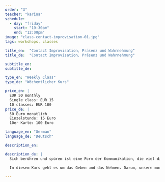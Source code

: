 ```yaml
---
order: "3"
teacher: "karina"
schedule:
  - day: "friday"
    start: "10:30am"
    end: "12:00pm"
image: "class-contact-improvisation-01.jpg"
tags: workshops, classes

title_en:  "Contact Improvisation, Präsenz und Wahrnehmung"
title_de:  "Contact Improvisation, Präsenz und Wahrnehmung"

subtitle_en:
subtitle_de:

type_en: "Weekly Class"
type_de: "Wöchentlicher Kurs"

price_en: |
  EUR 50 monthly  
  Single class: EUR 15  
  10 classes: EUR 100
price_de: |
  50 Euro monatlich  
  Einzelstunde: 15 Euro  
  10er Karte: 100 Euro

language_en: "German"
language_de: "Deutsch"

description_en:

description_de: |
  Sich berühren und spüren ist eine Form der Kommunikation, die viel direkter und unmissverständlicher ist, als man denkt. Contact Improvisation ist ein spontaner Dialog zwischen sensiblem Kontakt und hohem Energieaustausch. Ein Tanz, der auf der Grundlage und in der Verteilung des Gewichts zwischen zwei oder mehreren Personen basiert.

  In diesem Kurs geht es um das Geben und das Nehmen. Darum, unsere moralischen Grenzen zu brechen und einen Dialog der Bewegung zu schaffen. Eine Arbeit, die auch eine Integration und persönliche Recherche der eigenen Bewegungssprache auslöst.

---
```


